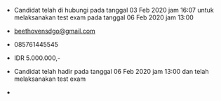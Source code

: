 - Candidat telah di hubungi pada tanggal 03 Feb 2020 jam 16:07 untuk melaksanakan test exam pada tanggal 06 Feb 2020 jam 13:00

- beethovensdgo@gmail.com

-  085761445545

- IDR 5.000.000,-

- Candidat telah hadir pada tanggal 06 Feb 2020 jam 13:00 dan telah melaksanakan test exam

- 
